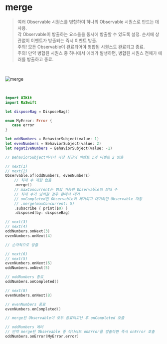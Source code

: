 merge
======

> 여러 Observable 시퀀스를 병합하여 하나의 Observable 시퀀스로 만드는 데 사용.  
> 각 Observable이 방출하는 요소들을 동시에 방출할 수 있도록 설정.
> 순서에 상관없이 이벤트가 방출되는 즉시 이벤트 방출.  
> 주의! 모든 Observable이 완료되어야 병합된 시퀀스도 완료되고 종료.  
> 주의! 만약 병합된 시퀀스 중 하나에서 에러가 발생하면, 병합된 시퀀스 전체가 에러를 방출하고 종료.  

&nbsp;

![merge](https://github.com/user-attachments/assets/1a55fffe-d686-4aed-b391-1affec26c49d)

&nbsp;

```swift
import UIKit
import RxSwift

let disposeBag = DisposeBag()

enum MyError: Error {
   case error
}

let oddNumbers = BehaviorSubject(value: 1)
let evenNumbers = BehaviorSubject(value: 2)
let negativeNumbers = BehaviorSubject(value: -1)

// BehaviorSubject이라서 가장 최근의 이벤트 1과 이벤트 2 방출

// next(1)
// next(2)
Observable.of(oddNumbers, evenNumbers)
    // 최대 수 제한 없음
    .merge()
    // maxConcurrent는 병합 가능한 Observable의 최대 수
    // 최대 수가 넘어갈 경우 큐에서 대기
    // onCompleted된 Observable이 제거되고 대기하던 Observable 저장
    // .merge(maxConcurrent: 5)
    .subscribe { print($0) }
    .disposed(by: disposeBag)

// next(3)
// next(4)
oddNumbers.onNext(3)
evenNumbers.onNext(4)

// 순차적으로 방출

// next(6)
// next(5)
evenNumbers.onNext(6)
oddNumbers.onNext(5)

// oddNumbers 종료
oddNumbers.onCompleted()

// next(8)
evenNumbers.onNext(8)

// evenNumbers 종료
evenNumbers.onCompleted()

// merge된 Observable이 모두 종료되고난 후 onCompleted 호출

// oddNumbers 에러
// 만약 merge된 Observable 중 하나라도 onError를 방출하면 즉시 onError 호출
oddNumbers.onError(MyError.error)
```
